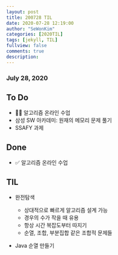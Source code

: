 ```yaml
---
layout: post
title: 200728 TIL
date: 2020-07-28 12:19:00
author: "SeWonKim"
categories: [2020TIL]
tags: [jekyll, TIL]
fullview: false
comments: true
description:
---
```


### July 28, 2020

## To Do

- 👨‍💻 알고리즘 온라인 수업
- 삼성 SW 아카데미: 원재의 메모리 문제 풀기
- SSAFY 과제

## Done

- ✅ 알고리즘 온라인 수업

## TIL

- 완전탐색

  - 상대적으로 빠르게 알고리즘 설계 가능
  - 경우의 수가 작을 때 유용
  - 항상 시간 복잡도부터 따지기
  - 순열, 조합, 부분집합 같은 조합적 문제들

- Java 순열 만들기
